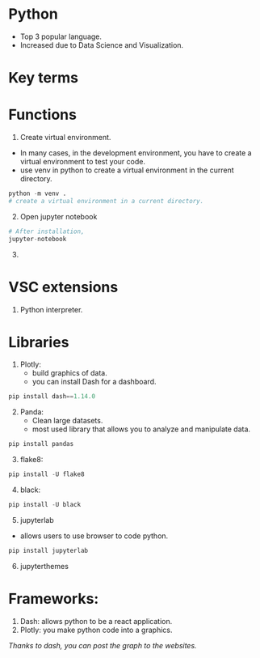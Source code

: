 # Python

- Top 3 popular language. 
- Increased due to Data Science and Visualization. 

# Key terms

# Functions

1. Create virtual environment. 
- In many cases, in the development environment, you have to create a virtual environment to test your code. 
- use venv in python to create a virtual environment in the current directory. 
```py
python -m venv .
# create a virtual environment in a current directory.
```

2. Open jupyter notebook

```py
# After installation,
jupyter-notebook
```

3. 

# VSC extensions

1. Python interpreter.

# Libraries

1. Plotly:
    - build graphics of data.
    - you can install Dash for a dashboard.
```py
pip install dash==1.14.0
```
2. Panda: 
    - Clean large datasets.
    - most used library that allows you to analyze and manipulate data.
```py
pip install pandas
```

3. flake8:
```py
pip install -U flake8
```

4. black:
```py
pip install -U black
```

5. jupyterlab
- allows users to use browser to code python.

```py
pip install jupyterlab
```

6. jupyterthemes

# Frameworks:

1. Dash: allows python to be a react application.
2. Plotly: you make python code into a graphics.

*Thanks to dash, you can post the graph to the websites.*

